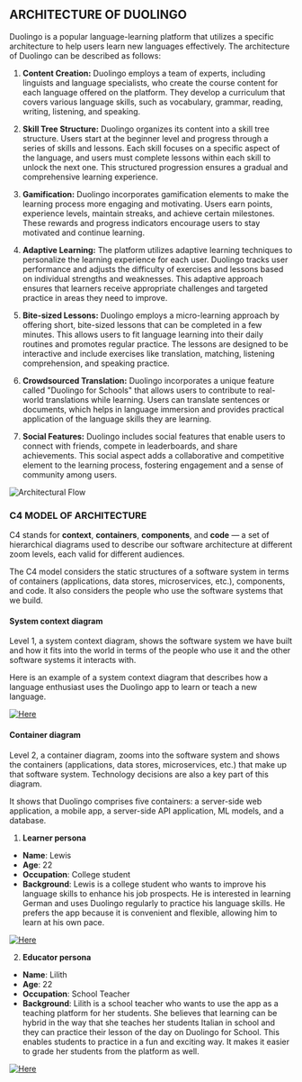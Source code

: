 ## ARCHITECTURE OF DUOLINGO

Duolingo is a popular language-learning platform that utilizes a specific architecture to help users learn new languages effectively. The architecture of Duolingo can be described as follows:

1. **Content Creation:** Duolingo employs a team of experts, including linguists and language specialists, who create the course content for each language offered on the platform. They develop a curriculum that covers various language skills, such as vocabulary, grammar, reading, writing, listening, and speaking.

2. **Skill Tree Structure:** Duolingo organizes its content into a skill tree structure. Users start at the beginner level and progress through a series of skills and lessons. Each skill focuses on a specific aspect of the language, and users must complete lessons within each skill to unlock the next one. This structured progression ensures a gradual and comprehensive learning experience.

3. **Gamification:** Duolingo incorporates gamification elements to make the learning process more engaging and motivating. Users earn points, experience levels, maintain streaks, and achieve certain milestones. These rewards and progress indicators encourage users to stay motivated and continue learning.

4. **Adaptive Learning:** The platform utilizes adaptive learning techniques to personalize the learning experience for each user. Duolingo tracks user performance and adjusts the difficulty of exercises and lessons based on individual strengths and weaknesses. This adaptive approach ensures that learners receive appropriate challenges and targeted practice in areas they need to improve.

5. **Bite-sized Lessons:** Duolingo employs a micro-learning approach by offering short, bite-sized lessons that can be completed in a few minutes. This allows users to fit language learning into their daily routines and promotes regular practice. The lessons are designed to be interactive and include exercises like translation, matching, listening comprehension, and speaking practice.

6. **Crowdsourced Translation:** Duolingo incorporates a unique feature called "Duolingo for Schools" that allows users to contribute to real-world translations while learning. Users can translate sentences or documents, which helps in language immersion and provides practical application of the language skills they are learning.

7. **Social Features:** Duolingo includes social features that enable users to connect with friends, compete in leaderboards, and share achievements. This social aspect adds a collaborative and competitive element to the learning process, fostering engagement and a sense of community among users.

![Architectural Flow](../../Images/Architecture.png)

### C4 MODEL OF ARCHITECTURE

C4 stands for **context**, **containers**, **components**, and **code** — a set of hierarchical diagrams used to describe our software architecture at different zoom levels, each valid for different audiences.

The C4 model considers the static structures of a software system in terms of containers (applications, data stores, microservices, etc.), components, and code. It also considers the people who use the software systems that we build.


####  System context diagram
Level 1, a system context diagram, shows the software system we have built and how it fits into the world in terms of the people who use it and the other software systems it interacts with. 

Here is an example of a system context diagram that describes how a language enthusiast uses the Duolingo app to learn or teach a new language.

[![Here](ContextDiagram.png)](https://github.com/SWENGG4Y2023/SWENGG4Y2023Team07/blob/main/Assignment2/Architecture/ContextDiagram.puml)


####  Container diagram
Level 2, a container diagram, zooms into the software system and shows the containers (applications, data stores, microservices, etc.) that make up that software system. Technology decisions are also a key part of this diagram.

It shows that Duolingo comprises five containers: a server-side web application, a mobile app, a server-side API application, ML models, and a database.

1. **Learner persona**
* **Name**: Lewis 
* **Age**: 22
* **Occupation**: College student
* **Background**: Lewis is a college student who wants to improve his language skills to enhance his job prospects. He is interested in learning German and uses Duolingo regularly to practice his language skills. He prefers the app because it is convenient and flexible, allowing him to learn at his own pace.
  
[![Here](ContainerLearner.png)](https://github.com/SWENGG4Y2023/SWENGG4Y2023Team07/blob/main/Assignment2/Architecture/ContainerLearner.puml)


2. **Educator persona**
* **Name**: Lilith 
* **Age**: 22
* **Occupation**: School Teacher
* **Background**: Lilith is a school teacher who wants to use the app as a teaching platform for her students. She believes that learning can be hybrid in the way that she teaches her students Italian in school and they can practice their lesson of the day on Duolingo for School. This enables students to practice in a fun and exciting way. It makes it easier to grade her students from the platform as well.

[![Here](ContainerTeacher.png)](https://github.com/SWENGG4Y2023/SWENGG4Y2023Team07/blob/main/Assignment2/Architecture/ContainerTeacher.puml)
